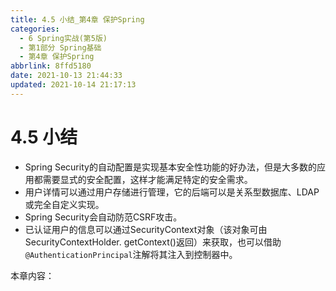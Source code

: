 ```yaml
---
title: 4.5 小结_第4章 保护Spring
categories:
  - 6 Spring实战(第5版)
  - 第1部分 Spring基础
  - 第4章 保护Spring
abbrlink: 8ffd5180
date: 2021-10-13 21:44:33
updated: 2021-10-14 21:17:13
---
```

# 4.5 小结
- Spring Security的自动配置是实现基本安全性功能的好办法，但是大多数的应用都需要显式的安全配置，这样才能满足特定的安全需求。
- 用户详情可以通过用户存储进行管理，它的后端可以是关系型数据库、LDAP或完全自定义实现。
- Spring Security会自动防范CSRF攻击。
- 已认证用户的信息可以通过SecurityContext对象（该对象可由SecurityContextHolder. getContext()返回）来获取，也可以借助`@AuthenticationPrincipal`注解将其注入到控制器中。

本章内容：
